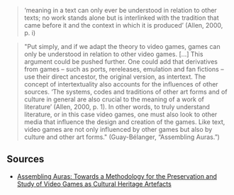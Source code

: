 > ‘meaning in a text can only ever be understood in relation to other texts; no work stands alone but is interlinked with the tradition that came before it and the context in which it is produced’ (Allen, 2000, p. i)

> "Put simply, and if we adapt the theory to video games, games can only be understood in relation to other video games. […] This argument could be pushed further. One could add that derivatives from games – such as ports, rereleases, emulation and fan fictions – use their direct ancestor, the original version, as intertext. The concept of intertextuality also accounts for the influences of other sources. ‘The systems, codes and traditions of other art forms and of culture in general are also crucial to the meaning of a work of literature’ (Allen, 2000, p. 1). In other words, to truly understand literature, or in this case video games, one must also look to other media that influence the design and creation of the games. Like text, video games are not only influenced by other games but also by culture and other art forms." (Guay-Bélanger, “Assembling Auras.”)

## Sources
- [Assembling Auras: Towards a Methodology for the Preservation and Study of Video Games as Cultural Heritage Artefacts](literature/guay-belangerAssemblingAurasMethodology2022.md)